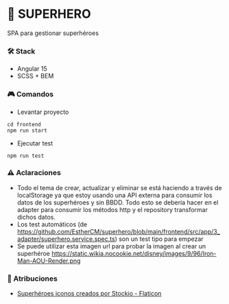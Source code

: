 # 🦸 SUPERHERO

SPA para gestionar superhéroes

### 🛠️ Stack

- Angular 15
- SCSS + BEM

### 🎮 Comandos

- Levantar proyecto

```
cd frontend
npm run start
```

- Ejecutar test

```
npm run test
```

### ⚠  Aclaraciones

 - Todo el tema de crear, actualizar y eliminar se está haciendo a través de localStorage ya que estoy usando una API externa para consumir los datos de los superhéroes y sin BBDD. Todo esto se debería hacer en el adapter para consumir los métodos http y el repository transformar dichos datos.
 - Los test automáticos (de https://github.com/EstherCM/superhero/blob/main/frontend/src/app/3_adapter/superhero.service.spec.ts) son un test tipo para empezar
 - Se puede utilizar esta imagen url para probar la imagen al crear un superhéroe https://static.wikia.nocookie.net/disney/images/9/96/Iron-Man-AOU-Render.png

### 🤞 Atribuciones

- <a href="https://www.flaticon.es/iconos-gratis/superheroes" title="superhéroes iconos">Superhéroes iconos creados por Stockio - Flaticon</a>
